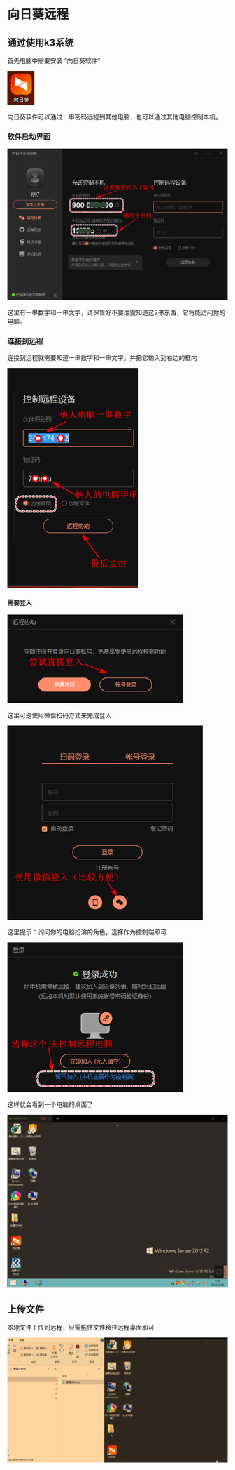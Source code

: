 # 向日葵远程

## 通过使用k3系统

首先电脑中需要安装 “向日葵软件”

![](./imgs/向日葵/01.png)

向日葵软件可以通过一串密码远程到其他电脑，也可以通过其他电脑控制本机。

### 软件启动界面

![](./imgs/向日葵/02.png)



 这里有一串数字和一串文字，请保管好不要泄露知道这2串东西，它将能访问你的电脑。



### 连接到远程

连接到远程就需要知道一串数字和一串文字。并把它输入到右边的框内





![](./imgs/向日葵/03.png)

#### 需要登入

![](./imgs/向日葵/04.png)

这里可是使用微信扫码方式来完成登入

![](./imgs/向日葵/05.png)

这里提示：询问你的电脑扮演的角色，选择作为控制端即可

![](./imgs/向日葵/06.png)



这样就会看到一个电脑的桌面了



![](./imgs/向日葵/07.png)





## 上传文件

本地文件上传到远程，只需拖住文件移往远程桌面即可

![](./imgs/向日葵/上传文件动画.gif)





































